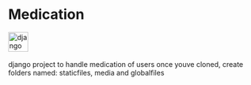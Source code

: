 # Medication
<a href="https://www.djangoproject.com/" target="_blank" rel="noreferrer"> <img src="https://cdn.worldvectorlogo.com/logos/django.svg" alt="django" width="40" height="40"/> </a>
<br>
<br>
django project to handle medication of users
once youve cloned, create folders named: staticfiles, media and globalfiles
